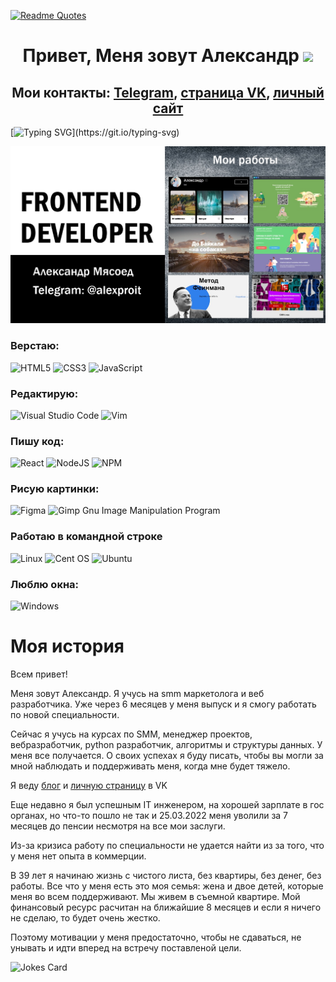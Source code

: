 [![Readme Quotes](https://quotes-github-readme.vercel.app/api?type=horizontal&theme=dark)](https://github.com/piyushsuthar/github-readme-quotes)


<h1 align="center">Привет, Меня зовут Александр
<img src="https://github.com/blackcater/blackcater/raw/main/images/Hi.gif" height="32"/></h1>
<h2 align="center">Мои контакты: <a target="_blank" href="https://t.me/alexproit">Telegram</a>, <a target="_blank" href="https://vk.com/alexproitru">страница VK</a>, <a target="_blank" href="https://alexproit.ru/">личный сайт</a></h2>

[![Typing SVG](https://readme-typing-svg.herokuapp.com?lines=%D0%AF+Frontend+%D1%80%D0%B0%D0%B7%D1%80%D0%B0%D0%B1%D0%BE%D1%82%D1%87%D0%B8%D0%BA.;%D0%92%D0%B5%D1%80%D1%81%D1%82%D0%B0%D1%8E+%D0%B2+HTML%2C+CSS%2C+JSX.;%D0%9F%D0%B8%D1%88%D1%83+%D0%BA%D0%BE%D0%B4+%D0%BD%D0%B0+React.;%E2%9A%A1%D0%98%D1%89%D1%83+%D1%80%D0%B0%D0%B1%D0%BE%D1%82%D1%83.)](https://git.io/typing-svg)

![Я Frontend разработчик](https://github.com/myasoedas/myasoedas/blob/main/github003.jpg)

### Верстаю:
![HTML5](https://img.shields.io/badge/html5-%23E34F26.svg?style=for-the-badge&logo=html5&logoColor=white)
![CSS3](https://img.shields.io/badge/css3-%231572B6.svg?style=for-the-badge&logo=css3&logoColor=white)
![JavaScript](https://img.shields.io/badge/javascript-%23323330.svg?style=for-the-badge&logo=javascript&logoColor=%23F7DF1E)

### Редактирую:
![Visual Studio Code](https://img.shields.io/badge/Visual%20Studio%20Code-0078d7.svg?style=for-the-badge&logo=visual-studio-code&logoColor=white)
![Vim](https://img.shields.io/badge/VIM-%2311AB00.svg?style=for-the-badge&logo=vim&logoColor=white)

### Пишу код:
![React](https://img.shields.io/badge/react-%2320232a.svg?style=for-the-badge&logo=react&logoColor=%2361DAFB)
![NodeJS](https://img.shields.io/badge/node.js-6DA55F?style=for-the-badge&logo=node.js&logoColor=white)
![NPM](https://img.shields.io/badge/NPM-%23000000.svg?style=for-the-badge&logo=npm&logoColor=white)

### Рисую картинки:
![Figma](https://img.shields.io/badge/figma-%23F24E1E.svg?style=for-the-badge&logo=figma&logoColor=white)
![Gimp Gnu Image Manipulation Program](https://img.shields.io/badge/Gimp-657D8B?style=for-the-badge&logo=gimp&logoColor=FFFFFF)

### Работаю в командной строке
![Linux](https://img.shields.io/badge/Linux-FCC624?style=for-the-badge&logo=linux&logoColor=black)
![Cent OS](https://img.shields.io/badge/cent%20os-002260?style=for-the-badge&logo=centos&logoColor=F0F0F0)
![Ubuntu](https://img.shields.io/badge/Ubuntu-E95420?style=for-the-badge&logo=ubuntu&logoColor=white)

### Люблю окна:
![Windows](https://img.shields.io/badge/Windows-0078D6?style=for-the-badge&logo=windows&logoColor=white)

# Моя история

<p>Всем привет!</p>
<p>Меня зовут Александр.
Я учусь на smm маркетолога и веб разработчика. Уже через 6 месяцев у меня выпуск и я смогу работать по новой специальности.</p>

<p>Сейчас я учусь на курсах по SMM, менеджер проектов, вебразработчик, python разработчик, алгоритмы и структуры данных. У меня все получается. О своих успехах я буду писать, чтобы вы могли за мной наблюдать и поддерживать меня, когда мне будет тяжело.</p>

<p>Я веду <a target="_blank" href="https://alexproit.ru">блог</a> и <a target="_blank" href="https://vk.com/alexproitru ">личную страницу</a> в VK</p>

<p>Еще недавно я был успешным IT инженером, на хорошей зарплате в гос органах, но что-то пошло не так и 25.03.2022 меня уволили за 7 месяцев до пенсии несмотря на все мои заслуги.</p>

<p>Из-за кризиса работу по специальности не удается найти из за того, что у меня нет опыта в коммерции.</p>

<p>В 39 лет я начинаю жизнь с чистого листа, без квартиры, без денег, без работы. Все что у меня есть это моя семья: жена и двое детей, которые меня во всем поддерживают. Мы живем в съемной квартире. Мой финансовый ресурс расчитан на ближайшие 8 месяцев и если я ничего не сделаю, то будет очень жестко.</p>

<p>Поэтому мотивации у меня предостаточно, чтобы не сдаваться, не унывать и идти вперед на встречу поставленой цели.</p>

![Jokes Card](https://readme-jokes.vercel.app/api)



<!--
**myasoedas/myasoedas** is a ✨ _special_ ✨ repository because its `README.md` (this file) appears on your GitHub profile.

Here are some ideas to get you started:

- 🔭 I’m currently working on ...
- 🌱 I’m currently learning ...
- 👯 I’m looking to collaborate on ...
- 🤔 I’m looking for help with ...
- 💬 Ask me about ...
- 📫 How to reach me: ...
- 😄 Pronouns: ...
- ⚡ Fun fact: ...
-->
